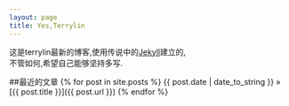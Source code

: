 ```yaml
---
layout: page
title: Yes,Terrylin
---
```


这是terrylin最新的博客,使用传说中的[Jekyll](https://github.com/mojombo/jekyll)建立的,  
不管如何,希望自己能够坚持多写.

##最近的文章
{% for post in site.posts %}
 {{ post.date | date_to_string }} » [{{ post.title }}]({{ post.url }})
{% endfor %}


